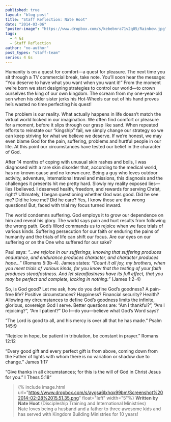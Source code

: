 ```yaml
---
published: true
layout: "blog-post"
title: "Staff Reflection: Nate Hoot"
date: "2014-03-06"
"poster-image": "https://www.dropbox.com/s/kebebnra71v2q05/Rainbow.jpg"
tags: 
  - 4 Gs
  - Staff Reflection
author: "no-author"
post_types: "staff-team"
series: 4 Gs
---
```


Humanity is on a quest for comfort—a quest for pleasure. The next time you sit through a TV commercial break, take note. You’ll soon hear the message: “You deserve to have what you want when you want it!” From the moment we’re born we start designing strategies to control our world—to crown ourselves the king of our own kingdom. The scream from my one-year-old son when his older sister jerks his Hot-Wheels car out of his hand proves he’s wasted no time perfecting his quest!

The problem is our reality. What actually happens in life doesn’t match the virtual world locked in our imagination. We often find comfort or pleasure for a moment, before it slips through our grasp like sand. When repeated efforts to reinstate our “kingship” fail, we simply change our strategy so we can keep striving for what we believe we deserve. If we’re honest, we may even blame God for the pain, suffering, problems and hurtful people in our life. At this point our circumstances have tested our belief in the character of God.

After 14 months of coping with unusual skin rashes and boils, I was diagnosed with a rare skin disorder that, according to the medical world, has no known cause and no known cure. Being a guy who loves outdoor activity, adventure, international travel and missions, this diagnosis and the challenges it presents hit me pretty hard. Slowly my reality exposed lies—lies I believed. I deserved health, freedom, and rewards for serving Christ, right? Ultimately, I began questioning whether God was good. Did he see me? Did he love me? Did he care? Yes, I know those are the wrong questions! But, faced with trial my focus turned inward.

The world condemns suffering. God employs it to grow our dependence on him and reveal his glory. The world says pain and hurt results from following the wrong path. God’s Word commands us to rejoice when we face trials of various kinds. Suffering persecution for our faith or enduring the pains of humanity and the trials of life can shift our focus. Are our eyes on our suffering or on the One who suffered for our sake?

Paul says: *“…we rejoice in our sufferings, knowing that suffering produces endurance, and endurance produces character, and character produces hope…”* (Romans 5:3b-4). James states: *“Count it all joy, my brothers, when you meet trials of various kinds, for you know that the testing of your faith produces steadfastness. And let steadfastness have its full effect, that you may be perfect and complete, lacking in nothing.”* (James 1:2-4)

So, is God good? Let me ask, how do you define God’s goodness? A pain-free life? Positive circumstances? Happiness? Financial security? Health? Allowing my circumstances to define God’s goodness limits the infinite, glorious, sovereign God I serve. Better questions are: “Am I thankful?”, “Am I rejoicing?”, “Am I patient?” Do I—do you—believe what God’s Word says?

“The Lord is good to all, and his mercy is over all that he has made.” Psalm 145:9

“Rejoice in hope, be patient in tribulation, be constant in prayer.” Romans 12:12

“Every good gift and every perfect gift is from above, coming down from the Father of lights with whom there is no variation or shadow due to change.” James 1:17

“Give thanks in all circumstances; for this is the will of God in Christ Jesus for you.” I Thess 5:18“

>{% include image.html url="https://www.dropbox.com/s/aygsa6lxhqx99bm/Screenshot%202014-02-28%2015.51.35.png" float="left" width="5"%} **Written by Nate Hoot** (Discipleship Training and International Ministries)  
Nate loves being a husband and a father to three awesome kids and has served with Kingdom Building Ministries for 10 years!